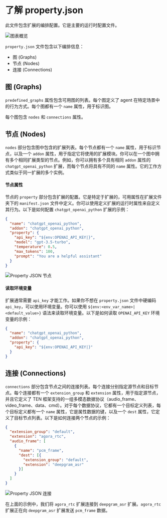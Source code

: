 # 了解 property.json

此文件包含扩展的编排配置。它是主要的运行时配置文件。

![图表概览](https://github.com/TEN-framework/docs/blob/main/assets/png/graph_at_a_glance.png?raw=true)

`property.json` 文件包含以下编排信息：

- 图 (Graphs)
- 节点 (Nodes)
- 连接 (Connections)

## 图 (Graphs)

`predefined_graphs` 属性包含可用图的列表。每个图定义了 agent 在特定场景中的行为方式。每个图都有一个 `name` 属性，用于标识图。

每个图包含 `nodes` 和 `connections` 属性。

## 节点 (Nodes)

`nodes` 部分包含图中包含的扩展列表。每个节点都有一个 `name` 属性，用于标识节点，以及一个 `addon` 属性，用于指定它将使用的扩展模块。你可以在一个图中拥有多个相同扩展类型的节点。例如，你可以拥有多个具有相同 `addon` 属性的 `chatgpt_openai_python` 扩展，而每个节点将具有不同的 `name` 属性。它的工作方式类似于同一扩展的多个实例。

#### 节点属性

节点的 `property` 部分包含扩展的配置。它是特定于扩展的，可用属性在扩展文件夹下的 `manifest.json` 文件中定义。你可以使用定义扩展的运行时属性来自定义其行为。以下是如何配置 `chatgpt_openai_python` 扩展的示例：

```json
{
  "name": "chatgpt_openai_python",
  "addon": "chatgpt_openai_python",
  "property": {
    "api_key": "${env:OPENAI_API_KEY|}",
    "model": "gpt-3.5-turbo",
    "temperature": 0.5,
    "max_tokens": 100,
    "prompt": "You are a helpful assistant"
  }
}
```

![Property JSON 节点](https://github.com/TEN-framework/docs/blob/main/assets/png/property_json_connections.png?raw=true)

#### 读取环境变量

扩展通常需要 `api_key` 才能工作。如果你不想在 `property.json` 文件中硬编码 `api_key`，可以使用环境变量。你可以使用 `${env:<env_var_name>|<default_value>}` 语法来读取环境变量。以下是如何读取 `OPENAI_API_KEY` 环境变量的示例：

```json
{
  "name": "chatgpt_openai_python",
  "addon": "chatgpt_openai_python",
  "property": {
    "api_key": "${env:OPENAI_API_KEY|}"
  }
}
```

## 连接 (Connections)

`connections` 部分包含节点之间的连接列表。每个连接分别指定源节点和目标节点。每个连接都有一个 `extension_group` 和 `extension` 属性，用于指定源节点，并且它定义了 TEN 框架支持的一组多模态数据协议（audio_frame、video_frame、data、cmd）。对于每个数据协议，它都有一个目标定义列表，每个目标定义都有一个 `name` 属性，它是属性数据的键，以及一个 `dest` 属性，它定义了目标节点列表。以下是如何连接两个节点的示例：

```json
{
  "extension_group": "default",
  "extension": "agora_rtc",
  "audio_frame": [
    {
      "name": "pcm_frame",
      "dest": [{
        "extension_group": "default",
        "extension": "deepgram_asr"
      }]
    }
  ]
}
```

![Property JSON 连接](https://github.com/TEN-framework/docs/blob/main/assets/png/property_json_nodes.png?raw=true)

在上面的示例中，我们将 `agora_rtc` 扩展连接到 `deepgram_asr` 扩展。`agora_rtc` 扩展正在向 `deepgram_asr` 扩展发送 `pcm_frame` 数据。
